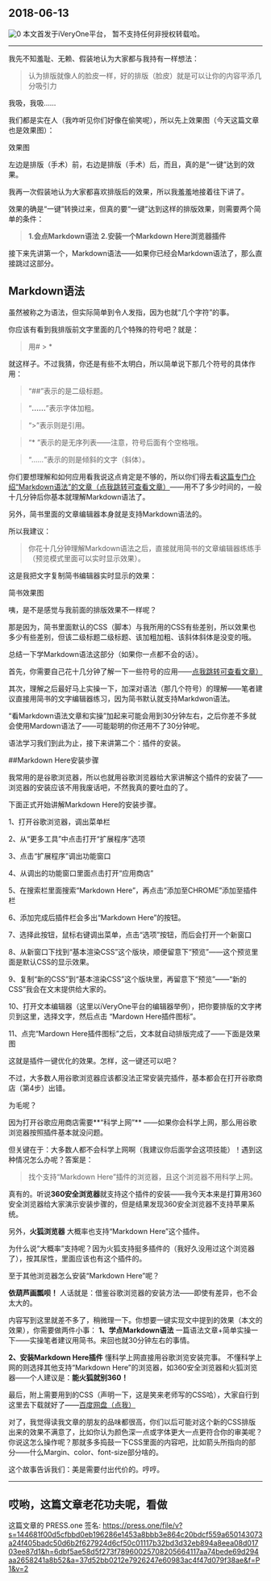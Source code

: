 2018-06-13
-----
![0](http://iveryone.wuyan.cn/94247eb6a07176e43becdc21234d365b.jpeg)
本文首发于iVeryOne平台，
暂不支持任何非授权转载哈。
****
我先不知羞耻、无赖、假装地认为大家都与我持有一样想法：
>认为排版就像人的脸皮一样，好的排版（脸皮）就是可以让你的内容平添几分吸引力

我吸，我吸……

我们都是实在人（我咋听见你们好像在偷笑呢），所以先上效果图（今天这篇文章也是效果图）：

效果图


左边是排版（手术）前，右边是排版（手术）后，而且，真的是“一键”达到的效果。

我再一次假装地认为大家都喜欢排版后的效果，所以我羞羞地接着往下讲了。

效果的确是“一键”转换过来，但真的要“一键”达到这样的排版效果，则需要两个简单的条件：
>**1.会点Markdown语法**
>**2.安装一个Markdown Here浏览器插件**

接下来先讲第一个，Markdown语法——如果你已经会Markdown语法了，那么直接跳过这部分。

## Markdown语法

虽然被称之为语法，但实际简单到令人发指，因为也就“几个字符”的事。

你应该有看到我排版前文字里面的几个特殊的符号吧？就是：
> 用# > *

就这样子。不过我猜，你还是有些不太明白，所以简单说下那几个符号的具体作用：

>“##”表示的是二级标题。

>“**……**”表示字体加粗。

>“>”表示则是引用。

>“* ”表示的是无序列表——注意，符号后面有个空格哦。

>“*……*”表示的则是倾斜的文字（斜体）。

你们要想理解和如何应用看我说这点肯定是不够的，所以你们得去看[这篇专门介绍“Markdown语法”的文章（点我跳转可查看文章）](https://www.jianshu.com/p/191d1e21f7ed)——用不了多少时间的，一般十几分钟后你基本就理解Markdown语法了。

另外，简书里面的文章编辑器本身就是支持Markdown语法的。

所以我建议：
>你花十几分钟理解Markdown语法之后，直接就用简书的文章编辑器练练手（预览模式里面可以实时显示效果）。

这是我把文字复制简书编辑器实时显示的效果：

简书效果图


咦，是不是感觉与我前面的排版效果不一样呢？

那是因为，简书里面默认的CSS（脚本）与我所用的CSS有些差别，所以效果也多少有些差别，但该二级标题二级标题、该加粗加粗、该斜体斜体是没变的哦。

总结一下学Markdown语法这部分（如果你一点都不会的话）。

首先，你需要自己花十几分钟了解一下一些符号的应用——[点我跳转可查看文章）](https://www.jianshu.com/p/191d1e21f7ed)

其次，理解之后最好马上实操一下，加深对语法（那几个符号）的理解——笔者建议直接用简书的文字编辑器练习，因为简书默认就支持Markdwon语法。

“看Markdown语法文章和实操”加起来可能会用到30分钟左右，之后你差不多就会使用Mardown语法了——可能聪明的你还用不了30分钟呢。

语法学习我们到此为止，接下来讲第二个：插件的安装。

##Markdown Here安装步骤

我常用的是谷歌浏览器，所以也就用谷歌浏览器给大家讲解这个插件的安装了——浏览器的安装应该不用我废话吧，不然我真的要吐血的了。

下面正式开始讲解Markdown Here的安装步骤。

1、打开谷歌浏览器，调出菜单栏


2、从“更多工具”中点击打开“扩展程序”选项


3、点击“扩展程序”调出功能窗口


4、从调出的功能窗口里面点击打开“应用商店”


5、在搜索栏里面搜索“Markdown Here”，再点击“添加至CHROME”添加至插件栏

6、添加完成后插件栏会多出“Markdown Here”的按钮。

7、选择此按钮，鼠标右键调出菜单，点击“选项”按钮，而后会打开一个新窗口


8、从新窗口下找到“基本渲染CSS”这个版块，顺便留意下“预览”——这个预览里面是默认CSS的显示效果。


9、复制“新的CSS”到“基本渲染CSS”这个版块里，再留意下“预览”——“新的CSS”我会在文末提供给大家的。


10、打开文本编辑器（这里以iVeryOne平台的编辑器举例），把你要排版的文字拷贝到这里，选择文字，然后点击 “Mardown Here插件图标”。


11、点完“Mardown Here插件图标”之后，文本就自动排版完成了——下面是效果图


这就是插件一键优化的效果。怎样，这一键还可以吧？

不过，大多数人用谷歌浏览器应该都没法正常安装完插件，基本都会在打开谷歌商店（第4步）出错。

为毛呢？

因为打开谷歌应用商店需要**“科学上网”** ——如果你会科学上网，那么用谷歌浏览器按照插件基本就没问题。


但关键在于：大多数人都不会科学上网啊（我建议你后面学会这项技能）！遇到这种情况怎么办呢？答案是：
>找个支持“Markdown Here”插件的浏览器，且这个浏览器不用科学上网。

真有的。听说**360安全浏览器**就支持这个插件的安装——我今天本来是打算用360安全浏览器给大家演示安装步骤的，但是结果发现360安全浏览器不支持苹果系统。

另外，**火狐浏览器** 大概率也支持“Markdown Here”这个插件。

为什么说“大概率”支持呢？因为火狐支持挺多插件的（我好久没用过这个浏览器了），按其尿性，里面应该也有这个插件的。

至于其他浏览器怎么安装“Markdown Here”呢？

**依葫芦画瓢呗！** 人话就是：借鉴谷歌浏览器的安装方法——即使有差异，也不会太大的。

内容写到这里就差不多了，稍微理一下。你想要一键实现文中提到的效果（本文的效果），你需要做两件小事：
**1、学点Markdown语法**
一篇语法文章+简单实操一下——实操笔者建议用简书。来回也就30分钟左右的事情。

**2、安装Markdown Here插件**
懂科学上网直接用谷歌浏览安装完事。
不懂科学上网的则选择其他支持“Markdown Here”的浏览器，如360安全浏览器和火狐浏览器——个人建议是：**能火狐就别360！**

最后，附上需要用到的CSS（声明一下，这是笑来老师写的CSS哈），大家自行到这里去下载就好了——[百度网盘（点我）](https://pan.baidu.com/s/1DdlOWMhyBeHZDvhcSkNtmg)


对了，我觉得读我文章的朋友的品味都很高，你们以后可能对这个新的CSS排版出来的效果不满意了，比如你认为颜色深一点或字体更大一点更符合你的审美呢？你说这怎么操作呢？那就多多捣鼓一下CSS里面的内容吧，比如箭头所指向的部分——什么Margin、color、font-size部分啥的。


这个故事告诉我们：美是需要付出代价的。哼哼。
****
哎哟，这篇文章老花功夫呢，看做
----
这篇文章的 PRESS.one 签名:
https://press.one/file/v?s=144681f00d5cfbbd0eb196286e1453a8bbb3e864c20bdcf559a650143073a24f405badc50d6b2f627924d6cf50c01117b32bd3d32eb894a8eea08d01703ee87d1&h=6dbf5ae58d5f273f78960025708205664117aa74bede69d294aa2658241a8b52&a=37d52bb0212e7926247e60983ac4f47d079f38ae&f=P1&v=2
